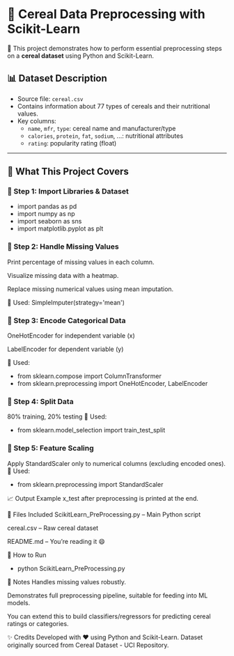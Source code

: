# 🥣 Cereal Data Preprocessing with Scikit-Learn

📂 This project demonstrates how to perform essential preprocessing steps on a **cereal dataset** using Python and Scikit-Learn.

## 📊 Dataset Description

- Source file: `cereal.csv`
- Contains information about 77 types of cereals and their nutritional values.
- Key columns:
  - `name`, `mfr`, `type`: cereal name and manufacturer/type
  - `calories`, `protein`, `fat`, `sodium`, ...: nutritional attributes
  - `rating`: popularity rating (float)

---

## 🧠 What This Project Covers

### 🔹 Step 1: Import Libraries & Dataset
- import pandas as pd
- import numpy as np
- import seaborn as sns
- import matplotlib.pyplot as plt

### 🔹 Step 2: Handle Missing Values
Print percentage of missing values in each column.

Visualize missing data with a heatmap.

Replace missing numerical values using mean imputation.

📌 Used: SimpleImputer(strategy='mean')

### 🔹 Step 3: Encode Categorical Data
OneHotEncoder for independent variable (x)

LabelEncoder for dependent variable (y)

📌 Used:
- from sklearn.compose import ColumnTransformer
- from sklearn.preprocessing import OneHotEncoder, LabelEncoder

### 🔹 Step 4: Split Data
80% training, 20% testing
📌 Used:
- from sklearn.model_selection import train_test_split

### 🔹 Step 5: Feature Scaling
Apply StandardScaler only to numerical columns (excluding encoded ones).
📌 Used:
- from sklearn.preprocessing import StandardScaler

📈 Output Example
x_test after preprocessing is printed at the end.

📎 Files Included
ScikitLearn_PreProcessing.py – Main Python script

cereal.csv – Raw cereal dataset

README.md – You’re reading it 😄

🚀 How to Run
- python ScikitLearn_PreProcessing.py

📌 Notes
Handles missing values robustly.

Demonstrates full preprocessing pipeline, suitable for feeding into ML models.

You can extend this to build classifiers/regressors for predicting cereal ratings or categories.

✨ Credits
Developed with ❤️ using Python and Scikit-Learn.
Dataset originally sourced from Cereal Dataset - UCI Repository.

